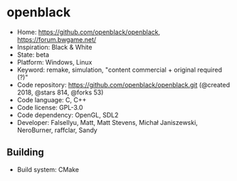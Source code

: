 # openblack

- Home: https://github.com/openblack/openblack, https://forum.bwgame.net/
- Inspiration: Black & White
- State: beta
- Platform: Windows, Linux
- Keyword: remake, simulation, "content commercial + original required (?)"
- Code repository: https://github.com/openblack/openblack.git (@created 2018, @stars 814, @forks 53)
- Code language: C, C++
- Code license: GPL-3.0
- Code dependency: OpenGL, SDL2
- Developer: FalseIlyu, Matt, Matt Stevens, Michał Janiszewski, NeroBurner, raffclar, Sandy

## Building

- Build system: CMake
